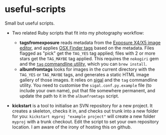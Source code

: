 useful-scripts
==============

Small but useful scripts.

* Two related Ruby scripts that fit into my photography workflow: 
    * **tagsfromexposure** reads metadata from the [Exposure X4/X5 image editor](https://exposure.software), and applies [OSX Finder tags](https://www.macrumors.com/how-to/files-folders-tags-macos/) based on the metadata. Files flagged as "pick" get the `TAG_YES` tag applied; files with 2 or more stars get the `TAG_MAYBE` tag applied. This requires the `nokogiri` gem and the [`tag` commandline utility](https://github.com/jdberry/tag/), which you can `brew install`.
    * **albumfromtags** looks for images in the current directory with the `TAG_YES` or `TAG_MAYBE` tags, and generates a static HTML image gallery of those images. It relies on [sigal](https://sigal.saimon.org/en/latest/) and the `tag` commandline utility. You need to customise the `sigal.conf.py.example` file (to include your own name), put that file somewhere permanent, and update the path to it in the `albumfromtags` script. 

* **kickstart** is a tool to initialise an SVN repository for a new project. It creates a skeleton, checks it in, and checks out trunk into a new folder for you: `kickstart myproj "example project"` will create a new folder `myproj` with a trunk checkout. Edit the script to set your own repository location. I am aware of the irony of hosting this on github.
